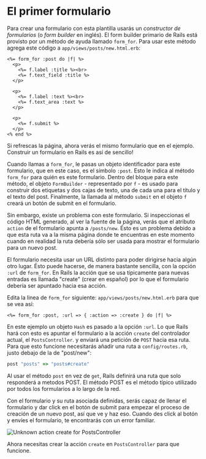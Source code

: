 El primer formulario
====================

Para crear una formulario con esta plantilla usarás un _constructor de formularios_ (o _form builder_
en inglés). El form builder primario de Rails está provisto por un método de ayuda llamado `form_for`.
Para usar este método agrega este código a `app/views/posts/new.html.erb`:

```html+erb
<%= form_for :post do |f| %>
  <p>
    <%= f.label :title %><br>
    <%= f.text_field :title %>
  </p>

  <p>
    <%= f.label :text %><br>
    <%= f.text_area :text %>
  </p>

  <p>
    <%= f.submit %>
  </p>
<% end %>
```

Si refrescas la página, ahora verás el mismo formulario que en el ejemplo.
Construir un formulario en Rails es así de sencillo!

Cuando llamas a `form_for`, le pasas un objeto identificador para este
formulario, que en este caso, es el símbolo `:post`. Esto le indica al método
`form_for` para quién es este formulario. Dentro del bloque para este método,
el objeto `FormBuilder` - representado por `f` - es usado para construir dos
etiquetas y dos cajas de texto, una de cada una para el título y el texto del
post. Finalmente, la llamada al método `submit` en el objeto `f` creará un
botón de submit en el formulario.

Sin embargo, existe un problema con este formulario. Si inspeccionas el código
HTML generado, al ver la fuente de la página, verás que el atributo `action` de
el formulario apunta a `/posts/new`. Ésto es un problema debido a que esta ruta
va a la misma página donde te encuentras en este momento cuando en realidad la
ruta debería sólo ser usada para mostrar el formulario para un nuevo post.

El formulario necesita usar un URL distinto para poder dirigirse hacia algún otro
lugar. Ésto puede hacerse, de manera bastante sencilla, con la opción `:url` de
`form_for`. En Rails la acción que se usa típicamente para nuevas entradas es llamada
"create" (crear en español) por lo que el formulario debería ser apuntado hacia
esa acción.

Edita la linea de `form_for` siguiente: `app/views/posts/new.html.erb` para que
se vea así:

```html+erb
<%= form_for :post, :url => { :action => :create } do |f| %>
```

En este ejemplo un objeto `Hash` es pasado a la opción `:url`. Lo que Rails hará con
esto es apuntar el formulario a la acción `create` del controlador actual, el `PostsController`.
y enviará una petición de `POST` hacia esa ruta. Para que esto funcione necesitarás añadir
una ruta a `config/routes.rb`, justo debajo de la de "post/new":

```ruby
post "posts" => "posts#create"
```

Al usar el método `post` en vez de `get`, Rails definirá una ruta que solo responderá a metodos POST.
El método POST es el método típico utilizado por todos los formularios a lo largo de la red.

Con el formulario y su ruta asociada definidas, serás capaz de llenar el formulario y dar click en el
botón de submit para empezar el proceso de creación de un nuevo post, así que ve y haz eso. Cuando
des click al botón y envíes el formulario, te encontrarás con un error familiar.

![Unknown action create for PostsController](http://edgeguides.rubyonrails.org/images/getting_started/unknown_action_create_for_posts.png)

Ahora necesitas crear la acción `create` en `PostsController` para que funcione.
